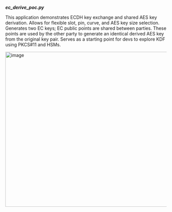***ec_derive_poc.py*** 

This application demonstrates ECDH key exchange and shared AES key derivation. Allows for flexible slot, pin, curve, and AES key size selection. Generates two EC keys; EC public points are shared between parties. These points are used by the other party to generate an identical derived AES key from the original key pair. Serves as a starting point for devs to explore KDF using PKCS#11 and HSMs. 

<img width="953" height="483" alt="image" src="https://github.com/user-attachments/assets/861c6538-1a64-4544-aa52-3894b51d03f2" />

